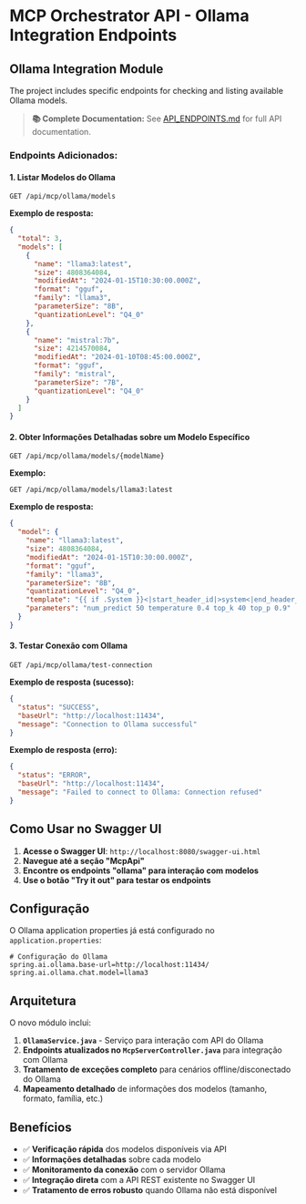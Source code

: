 # MCP Orchestrator API - Ollama Integration Endpoints

## Ollama Integration Module

The project includes specific endpoints for checking and listing available Ollama models.

> **📚 Complete Documentation:** See [API_ENDPOINTS.md](API_ENDPOINTS.md) for full API documentation.

### Endpoints Adicionados:

#### 1. **Listar Modelos do Ollama**
```
GET /api/mcp/ollama/models
```

**Exemplo de resposta:**
```json
{
  "total": 3,
  "models": [
    {
      "name": "llama3:latest",
      "size": 4808364084,
      "modifiedAt": "2024-01-15T10:30:00.000Z",
      "format": "gguf",
      "family": "llama3",
      "parameterSize": "8B",
      "quantizationLevel": "Q4_0"
    },
    {
      "name": "mistral:7b",
      "size": 4214570084,
      "modifiedAt": "2024-01-10T08:45:00.000Z",
      "format": "gguf",
      "family": "mistral",
      "parameterSize": "7B",
      "quantizationLevel": "Q4_0"
    }
  ]
}
```

#### 2. **Obter Informações Detalhadas sobre um Modelo Específico**
```
GET /api/mcp/ollama/models/{modelName}
```

**Exemplo:**
```
GET /api/mcp/ollama/models/llama3:latest
```

**Exemplo de resposta:**
```json
{
  "model": {
    "name": "llama3:latest",
    "size": 4808364084,
    "modifiedAt": "2024-01-15T10:30:00.000Z",
    "format": "gguf",
    "family": "llama3",
    "parameterSize": "8B",
    "quantizationLevel": "Q4_0",
    "template": "{{ if .System }}<|start_header_id|>system<|end_header_id|>\n{{ .System }}<|eot_id|>",
    "parameters": "num_predict 50 temperature 0.4 top_k 40 top_p 0.9"
  }
}
```

#### 3. **Testar Conexão com Ollama**
```
GET /api/mcp/ollama/test-connection
```

**Exemplo de resposta (sucesso):**
```json
{
  "status": "SUCCESS",
  "baseUrl": "http://localhost:11434",
  "message": "Connection to Ollama successful"
}
```

**Exemplo de resposta (erro):**
```json
{
  "status": "ERROR",
  "baseUrl": "http://localhost:11434",
  "message": "Failed to connect to Ollama: Connection refused"
}
```

## Como Usar no Swagger UI

1. **Acesse o Swagger UI**: `http://localhost:8080/swagger-ui.html`
2. **Navegue até a seção "McpApi"**
3. **Encontre os endpoints "ollama" para interação com modelos**
4. **Use o botão "Try it out" para testar os endpoints**

## Configuração

O Ollama application properties já está configurado no `application.properties`:

```properties
# Configuração do Ollama
spring.ai.ollama.base-url=http://localhost:11434/
spring.ai.ollama.chat.model=llama3
```

## Arquitetura

O novo módulo inclui:

1. **`OllamaService.java`** - Serviço para interação com API do Ollama
2. **Endpoints atualizados no `McpServerController.java`** para integração com Ollama
3. **Tratamento de exceções completo** para cenários offline/disconectado do Ollama
4. **Mapeamento detalhado** de informações dos modelos (tamanho, formato, família, etc.)

## Benefícios

- ✅ **Verificação rápida** dos modelos disponíveis via API
- ✅ **Informações detalhadas** sobre cada modelo
- ✅ **Monitoramento da conexão** com o servidor Ollama
- ✅ **Integração direta** com a API REST existente no Swagger UI
- ✅ **Tratamento de erros robusto** quando Ollama não está disponível
